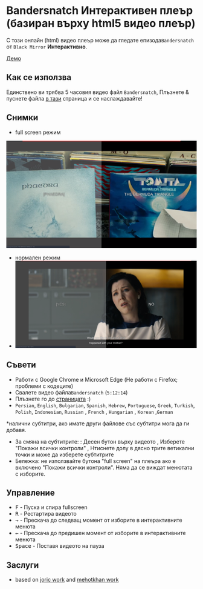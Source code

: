 # Bandersnatch Интерактивен плеър (базиран върху html5 видео плеър)

С този онлайн (html) видео плеър  може да гледате епизода`Bandersnatch` от `Black Mirror` **Интерактивно**.

[Демо](https://kockof.github.io/bandersnatch/)

## Как се използва

Единствено ви трябва 5 часовия видео файл `Bandersnatch`, Плъзнете & пуснете файла [в тази](https://kockof.github.io/bandersnatch) страница и се наслаждавайте!
## Снимки

- full screen режим

![Screenshot](screenshot/full-screen.png)

- нормален режим 
- ![Screenshot](screenshot/non-full-screen.png)

## Съвети

- Работи с Google Chrome и Microsoft Edge (Не работи с Firefox; проблеми с кодеците)
- Свалете видео файла`Bandersnatch` (`5:12:14`)
- Плъзнете го до [страницата](https://kockof.github.io/bandersnatch/) :)
- `Persian`, `English`, `Bulgarian`, `Spanish`, `Hebrew`, `Portuguese`, `Greek`, `Turkish`, `Polish`, `Indonesian`, `Russian` , `French` , `Hungarian` , `Korean` ,`German`

\*налични субтитри, ако имате други файлове със субтитри мога да ги добавя.

- За смяна на субтитрите: : Десен бутон върху видеото , Изберете "Покажи всички контроли" , Нтиснете долу в дясно трите ветикални точки и може да изберете субтитрите
- Бележка: не използвайте бутона "full screen" на плеъра ако е включено "Покажи всички контроли".
									Няма да се виждат менютата с изборите.

## Управление

- <kbd>F</kbd> - Пуска и спира fullscreen
- <kbd>R</kbd> - Рестартира видеото
- <kbd>→</kbd> - Прескача  до следващ момент от изборите в интерактивните менюта
- <kbd>←</kbd> - Прескача  до предишен момент от изборите в интерактивните менюта
- <kbd>Space</kbd> - Поставя видеото на пауза

## Заслуги

- based on [joric work](https://github.com/joric/bandersnatch) and [mehotkhan work](https://github.com/mehotkhan/BandersnatchInteractive)
